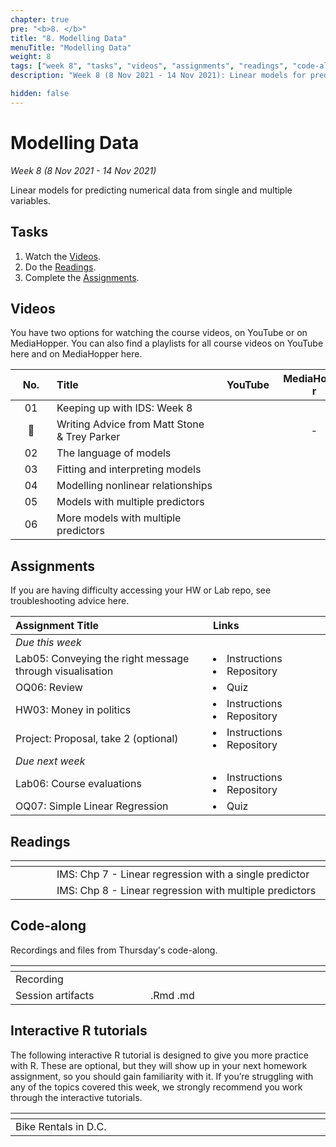 ```yaml
---
chapter: true
pre: "<b>8. </b>"
title: "8. Modelling Data"
menuTitle: "Modelling Data"
weight: 8
tags: ["week 8", "tasks", "videos", "assignments", "readings", "code-along", "tutorials"] 
description: "Week 8 (8 Nov 2021 - 14 Nov 2021): Linear models for predicting numerical data from single and multiple variables."

hidden: false
---
```


# Modelling Data

_Week 8 (8 Nov 2021 - 14 Nov 2021)_

Linear models for predicting numerical data from single and multiple variables.

## Tasks

<ol>
  <li>Watch the <a href="#videos">Videos</a>.</li>
  <li>Do the <a href="#readings">Readings</a>.</li>
  <li>Complete the <a href="#assignments">Assignments</a>.</li>
</ol>

## Videos

<p style="text-align: left">You have two options for watching the course videos, on YouTube or on MediaHopper. You can also find a playlists for all course videos on YouTube <a id="playlistyt">here</a> and on MediaHopper <a id="playlistmh">here</a>.

| <div style="width:50px;text-align:center">No.</div> | <div style="width:250px;text-align:left">Title</div> | <div style="width:80px;text-align:center">YouTube</div> | <div style="width:100px;text-align:center">MediaHopper</div> |  <div style="width:80px;text-align:center">Slides</div> | <div style="width:170px;text-align:center">Additional Links</div> | 
|:---:|:---------------------|:-------:|:-----------:|:--------:|:------|
| 01  | Keeping up with IDS: Week 8 | <a id="W8L1YT"><span style="color: red;"><i class="fab fa-youtube fa-lg" /></span></a> | <a id="W8L1MH"><span style="color: #0A1E3F;"><i class="fas fa-file-video fa-lg"/></span></a> | - | - |
| 🎤  | 	Writing Advice from Matt Stone & Trey Parker | <a id="W8GL1YT"><span style="color: red;"><i class="fab fa-youtube fa-lg" /></span></a> | - | - | - |
| 02  | 	The language of models | <a id="W8L2YT"><span style="color: red;"><i class="fab fa-youtube fa-lg" /></span></a> | <a id="W8L2MH"><span style="color: #0A1E3F;"><i class="fas fa-file-video fa-lg"/></span></a> | <a id="W8L2S"><span style="color: #4b5357;"><i class="fas fa-desktop fa-lg"/></span></a>  | - |
| 03  | 	Fitting and interpreting models  | <a id="W8L3YT"><span style="color: red;"><i class="fab fa-youtube fa-lg" /></span></a> | <a id="W8L3MH"><span style="color: #0A1E3F;"><i class="fas fa-file-video fa-lg"/></span></a> | <a id="W8L3S"><span style="color: #4b5357;"><i class="fas fa-desktop fa-lg"/></span></a>  | - |
| 04  | 	Modelling nonlinear relationships    | <a id="W8L4YT"><span style="color: red;"><i class="fab fa-youtube fa-lg" /></span></a> | <a id="W8L4MH"><span style="color: #0A1E3F;"><i class="fas fa-file-video fa-lg"/></span></a> | <a id="W8L4S"><span style="color: #4b5357;"><i class="fas fa-desktop fa-lg"/></span></a>  | - |
| 05  | 	Models with multiple predictors | <a id="W8L5YT"><span style="color: red;"><i class="fab fa-youtube fa-lg" /></span></a> | <a id="W8L5MH"><span style="color: #0A1E3F;"><i class="fas fa-file-video fa-lg"/></span></a> | <a id="W8L5S"><span style="color: #4b5357;"><i class="fas fa-desktop fa-lg"/></span></a> | - |
| 06  | More models with multiple predictors | <a id="W8L6YT"><span style="color: red;"><i class="fab fa-youtube fa-lg" /></span></a> | <a id="W8L6MH"><span style="color: #0A1E3F;"><i class="fas fa-file-video fa-lg"/></span></a> | <a id="W8L6S"><span style="color: #4b5357;"><i class="fas fa-desktop fa-lg"/></span></a>   | - |

## Assignments

<p style="text-align: left">If you are having difficulty accessing your HW or Lab repo, see troubleshooting advice <a id="troubleshoot">here</a>.</p>

| <div style="width:300px;text-align:left">Assignment Title</div> | <div style="width:170px;text-align:left">Links</div> | <div style="width:180px;text-align:left">Due</div> |
|:---|:---|:---|
| *Due this week* | | |
| Lab05: 	Conveying the right message through visualisation | <li><a id="LAB5I">Instructions</a></li> <li><a id="LAB5R">Repository</a></li> | Tue, 9 Nov, 16:00 UK  |
| OQ06: Review | <li><a id="OQ6">Quiz</a></li> | Wed, 10 Nov, 23:59 UK |
| HW03: Money in politics | <li><a id="HW3I">Instructions</a></li><li><a id="HW3R">Repository</a></li> | Thur, 11 Nov, 16:00 UK |
| Project: Proposal, take 2 (optional) | <li><a id="project">Instructions</a></li><li><a id="projectR">Repository</a></li> | Fri, 12 Nov, 16:00 UK |
| *Due next week* | | | 
| Lab06: Course evaluations | <li><a id="LAB6I">Instructions</a></li> <li><a id="LAB6R">Repository</a></li> | Tue, 16 Nov, 16:00 UK  |
| OQ07: Simple Linear Regression | <li><a id="OQ7">Quiz</a></li> | Wed, 17 Nov, 23:59 UK |

## Readings

| <div style="width:50px"></div>  | <div style="width:420px"></div>  |  <div style="width:200px"></div> |
|:---:|:---|:---:|
| <i class="fas fa-book"></i> | IMS: <a id="IMS7">Chp 7 - Linear regression with a single predictor</a> | **Required** |
| <i class="fas fa-book"></i> | IMS: <a id="IMS8">Chp 8 - Linear regression with multiple predictors</a> | **Required** |

## Code-along

<p style="text-align: left"> Recordings and files from Thursday's code-along.</p>

| <div style="width:200px"></div>  | <div style="width:480px"></div>  |
|:---|:---|
| Recording | <a id="CA8YT"><span style="color: red;"><i class="fab fa-youtube fa-lg"> </i></span></a> <a id="CA8MH"><span style="color: #0A1E3F;"><i class="fas fa-file-video fa-lg"></i></span></a> 
| Session artifacts | <a id="CA8Rmd">.Rmd</a> <a id="CA8Md">.md</a>|

## Interactive R tutorials

<p style="text-align: left"> The following interactive R tutorial is designed to give you more practice with R. These are optional, but they will show up in your next homework assignment, so you should gain familiarity with it. If you’re struggling with any of the topics covered this week, we strongly recommend you work through the interactive tutorials.</p>

|  <div style="width:480px"></div>  |  <div style="width:200px"></div>  |
|:---|:---|
| <a id="RT10">Bike Rentals in D.C.</a> | Related to HW 04 |